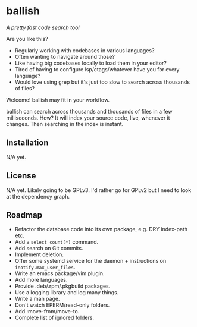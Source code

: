 # ballish

_A pretty fast code search tool_

Are you like this?

- Regularly working with codebases in various languages?
- Often wanting to navigate around those?
- Like having big codebases locally to load them in your editor?
- Tired of having to configure lsp/ctags/whatever have you for every
  language?
- Would love using grep but it's just too slow to search across
  thousands of files?

Welcome! ballish may fit in your workflow.

ballish can search across thousands and thousands of files in a few
milliseconds. How? It will index your source code, live, whenever it
changes. Then searching in the index is instant.

## Installation

N/A yet.

## License

N/A yet. Likely going to be GPLv3. I'd rather go for GPLv2 but I need
to look at the dependency graph.

## Roadmap

- Refactor the database code into its own package, e.g. DRY index-path
  etc.
- Add a `select count(*)` command.
- Add search on Git commits.
- Implement deletion.
- Offer some systemd service for the daemon + instructions on
  `inotify.max_user_files`.
- Write an emacs package/vim plugin.
- Add more languages.
- Provide .deb/.rpm/.pkgbuild packages.
- Use a logging library and log many things.
- Write a man page.
- Don't watch EPERM/read-only folders.
- Add :move-from/move-to.
- Complete list of ignored folders.
